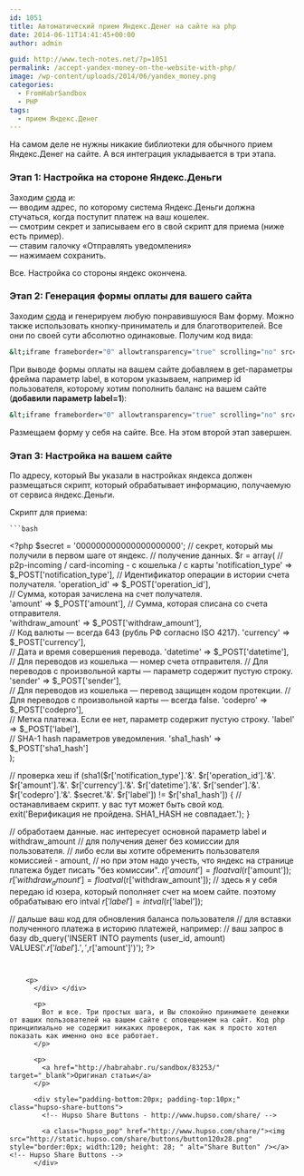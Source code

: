 ```yaml
---
id: 1051
title: Автоматический прием Яндекс.Денег на сайте на php
date: 2014-06-11T14:41:45+00:00
author: admin

guid: http://www.tech-notes.net/?p=1051
permalink: /accept-yandex-money-on-the-website-with-php/
image: /wp-content/uploads/2014/06/yandex_money.png
categories:
  - FromHabrSandbox
  - PHP
tags:
  - прием Яндекс.Денег
---
```

На самом деле не нужны никакие библиотеки для обычного прием Яндекс.Денег на сайте. А вся интеграция укладывается в три этапа.

### Этап 1: Настройка на стороне Яндекс.Деньги

Заходим <a href="https://sp-money.yandex.ru/myservices/online.xml" target="_blank">сюда</a> и:  
— вводим адрес, по которому система Яндекс.Деньги должна стучаться, когда поступит платеж на ваш кошелек.  
— смотрим секрет и записываем его в свой скрипт для приема (ниже есть пример).  
— ставим галочку «Отправлять уведомления»  
— нажимаем сохранить.

Все. Настройка со стороны яндекс окончена.

### Этап 2: Генерация формы оплаты для вашего сайта

Заходим <a href="https://money.yandex.ru/embed/quickpay/shop.xml" target="_blank">сюда</a> и генерируем любую понравившуюся Вам форму. Можно также использовать кнопку-приниматель и для благотворителей. Все они по своей сути абсолютно одинаковые. Получим код вида:

```bash
&lt;iframe frameborder="0" allowtransparency="true" scrolling="no" src="https://money.yandex.ru/embed/shop.xml?account=00000000000&quickpay=shop&payment-type-choice=on&writer=seller&targets=1&targets-hint=&default-sum=&button-text=01" width="450" height="200"&gt;&lt;/iframe&gt;
```


При выводе формы оплаты на вашем сайте добавляем в get-параметры фрейма параметр label, в котором указываем, например id пользователя, которому хотим пополнить баланс на вашем сайте (**добавили параметр label=1**):

```bash
&lt;iframe frameborder="0" allowtransparency="true" scrolling="no" src="https://money.yandex.ru/embed/shop.xml?account=00000000000&quickpay=shop&payment-type-choice=on&writer=seller&targets=1&targets-hint=&default-sum=&button-text=01&label=1" width="450" height="200"&gt;&lt;/iframe&gt;
```


Размещаем форму у себя на сайте. Все. На этом второй этап завершен.

<center>
  <div id="gads">
  </div>
</center>

### Этап 3: Настройка на вашем сайте

По адресу, который Вы указали в настройках яндекса должен размещаться скрипт, который обрабатывает информацию, получаемую от сервиса яндекс.Деньги.

<div class="spoiler-wrap">
  <div class="spoiler-head folded">
    Скрипт для приема:
  </div>
  
  <div class="spoiler-body">
    </p> 
    
    ```bash
&lt;?php
$secret = '000000000000000000000'; // секрет, который мы получили в первом шаге от яндекс.
// получение данных.
$r = array(
			    // p2p-incoming / card-incoming - с кошелька / с карты
			    'notification_type' => $_POST['notification_type'], 
			    // Идентификатор операции в истории счета получателя.
			    'operation_id'      => $_POST['operation_id'],   
			    // Сумма, которая зачислена на счет получателя.   
			    'amount'            => $_POST['amount'], 
			    // Сумма, которая списана со счета отправителя.           
			    'withdraw_amount'   => $_POST['withdraw_amount'],   
			    // Код валюты — всегда 643 (рубль РФ согласно ISO 4217).
			    'currency'          => $_POST['currency'],            
			    // Дата и время совершения перевода.
			    'datetime'          => $_POST['datetime'],          
			    // Для переводов из кошелька — номер счета отправителя. 
			    // Для переводов с произвольной карты — параметр содержит пустую строку.
			    'sender'            => $_POST['sender'],            
			    // Для переводов из кошелька — перевод защищен кодом протекции. 
			    // Для переводов с произвольной карты — всегда false.
			    'codepro'           => $_POST['codepro'],           
			    // Метка платежа. Если ее нет, параметр содержит пустую строку.
			    'label'             => $_POST['label'],             
			    // SHA-1 hash параметров уведомления.
			    'sha1_hash'         => $_POST['sha1_hash']          
);

// проверка хеш
if (sha1($r['notification_type'].'&'.
			         $r['operation_id'].'&'.
			         $r['amount'].'&'.
			         $r['currency'].'&'.
			         $r['datetime'].'&'.
			         $r['sender'].'&'.
			         $r['codepro'].'&'.
			         $secret.'&'.
			         $r['label']) != $r['sha1_hash']) {
			    // останавливаем скрипт. у вас тут может быть свой код.
			    exit('Верификация не пройдена. SHA1_HASH не совпадает.'); 
}

// обработаем данные. нас интересует основной параметр label и withdraw_amount 
// для получения денег без комиссии для пользователя.
// либо если вы хотите обременить пользователя комиссией - amount, 
// но при этом надо учесть, что яндекс на странице платежа будет писать "без комиссии".
$r['amount']          = floatval($r['amount']);
$r['withdraw_amount'] = floatval($r['withdraw_amount']);
 // здесь я у себя передаю id юзера, который пополняет счет на моем сайте. поэтому обрабатываю его intval
$r['label']           = intval($r['label']);

// дальше ваш код для обновления баланса пользователя 
// для вставки полученного платежа в историю платежей, например:
// ваш запрос в базу
db_query('INSERT INTO payments (user_id, amount) VALUES('.$r['label'].', ',$r['amount']')'); 
?&gt;
```

    
    <p>
      </div> </div> 
      
      <p>
        Вот и все. Три простых шага, и Вы спокойно принимаете денежки от ваших пользователей на вашем сайте с оповещением на сайт. Код php принципиально не содержит никаких проверок, так как я просто хотел показать как именно оно все работает.
      </p>
      
      <p>
        <a href="http://habrahabr.ru/sandbox/83253/" target="_blank">Оригинал статьи</a>
      </p>
      
      <div style="padding-bottom:20px; padding-top:10px;" class="hupso-share-buttons">
        <!-- Hupso Share Buttons - http://www.hupso.com/share/ -->
        
        <a class="hupso_pop" href="http://www.hupso.com/share/"><img src="http://static.hupso.com/share/buttons/button120x28.png" style="border:0px; width:120; height: 28; " alt="Share Button" /></a><!-- Hupso Share Buttons -->
      </div>